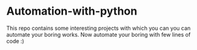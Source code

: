 # Automation-with-python
This repo contains some interesting projects with which you can you can automate your boring works. Now automate your boring with few lines of code :)
